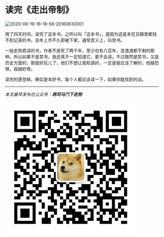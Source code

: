 # 读完《走出帝制》


![2020-06-19-16-18-58-20160630001](https://raw.githubusercontent.com/xbot/image-hosting/master/blog/2020-06-19-16-18-58-20160630001.jpg)

用了四天时间，读完了这本书。之所以叫「这本书」，是因为这是本在豆瓣里都找不到记录的书，去年上市不久即被下架，通常意义上，叫禁书。

一般走狗君读的书，作者不是死了两千年，至少也有八百年，连渣渣都不剩的那种。所以如果不是禁书，我还真不一定知道它，更不会读。不过既然是禁书，又是历史方面的，那就好玩儿了，他们不想让我知道的，一定是我应该了解的，他越恐惧，我越好奇。

读完的感觉嘛，确实是本好书，每个人都应该读一下，如果你能找到的话。

<hr>

*本文最早发布在公众号：__两司马门下走狗__*

![](/images/qrcode_zougou.jpg)

